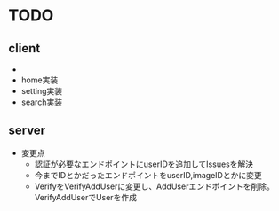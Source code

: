 # TODO

## client

-
- home実装
- setting実装
- search実装

## server

- 変更点
    - 認証が必要なエンドポイントにuserIDを追加してIssuesを解決
    - 今までIDとかだったエンドポイントをuserID,imageIDとかに変更
    - VerifyをVerifyAddUserに変更し、AddUserエンドポイントを削除。VerifyAddUserでUserを作成